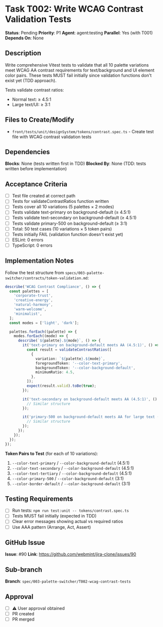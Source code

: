 # Task T002: Write WCAG Contrast Validation Tests

**Status**: Pending
**Priority**: P1
**Agent**: agent:testing
**Parallel**: Yes (with T001)
**Depends On**: None

## Description

Write comprehensive Vitest tests to validate that all 10 palette variations meet WCAG AA contrast requirements for text/background and UI element color pairs. These tests MUST fail initially since validation functions don't exist yet (TDD approach).

Tests validate contrast ratios:

- Normal text: ≥ 4.5:1
- Large text/UI: ≥ 3:1

## Files to Create/Modify

- `front/tests/unit/designSystem/tokens/contrast.spec.ts` - Create test file with WCAG contrast validation tests

## Dependencies

**Blocks**: None (tests written first in TDD)
**Blocked By**: None (TDD: tests written before implementation)

## Acceptance Criteria

- [ ] Test file created at correct path
- [ ] Tests for validateContrastRatios function written
- [ ] Tests cover all 10 variations (5 palettes × 2 modes)
- [ ] Tests validate text-primary on background-default (≥ 4.5:1)
- [ ] Tests validate text-secondary on background-default (≥ 4.5:1)
- [ ] Tests validate primary-500 on background-default (≥ 3:1)
- [ ] Total: 50 test cases (10 variations × 5 token pairs)
- [ ] Tests initially FAIL (validation function doesn't exist yet)
- [ ] ESLint: 0 errors
- [ ] TypeScript: 0 errors

## Implementation Notes

Follow the test structure from `specs/003-palette-switcher/contracts/token-validation.md`:

```typescript
describe('WCAG Contrast Compliance', () => {
  const palettes = [
    'corporate-trust',
    'creative-energy',
    'natural-harmony',
    'warm-welcome',
    'minimalist',
  ];
  const modes = ['light', 'dark'];

  palettes.forEach((palette) => {
    modes.forEach((mode) => {
      describe(`${palette}.${mode}`, () => {
        it('text-primary on background-default meets AA (4.5:1)', () => {
          const result = validateContrastRatios([
            {
              variation: `${palette}.${mode}`,
              foregroundToken: '--color-text-primary',
              backgroundToken: '--color-background-default',
              minimumRatio: 4.5,
            },
          ]);
          expect(result.valid).toBe(true);
        });

        it('text-secondary on background-default meets AA (4.5:1)', () => {
          // Similar structure
        });

        it('primary-500 on background-default meets AA for large text (3:1)', () => {
          // Similar structure
        });
      });
    });
  });
});
```

**Token Pairs to Test** (for each of 10 variations):

1. `--color-text-primary` / `--color-background-default` (4.5:1)
2. `--color-text-secondary` / `--color-background-default` (4.5:1)
3. `--color-text-tertiary` / `--color-background-default` (4.5:1)
4. `--color-primary-500` / `--color-background-default` (3:1)
5. `--color-border-default` / `--color-background-default` (3:1)

## Testing Requirements

- [ ] Run tests: `npm run test:unit -- tokens/contrast.spec.ts`
- [ ] Tests MUST fail initially (expected in TDD)
- [ ] Clear error messages showing actual vs required ratios
- [ ] Use AAA pattern (Arrange, Act, Assert)

## GitHub Issue

**Issue**: #90
**Link**: https://github.com/webmint/jira-clone/issues/90

## Sub-branch

**Branch**: `spec/003-palette-switcher/T002-wcag-contrast-tests`

## Approval

- [ ] ⚠️ User approval obtained
- [ ] PR created
- [ ] PR merged
